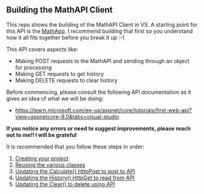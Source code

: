 ## Building the MathAPI Client

This repo shows the building of the MathAPI Client in VS. A starting point for this API is the [MathApp](https://github.com/PROG7311-VCDN-2024/MathApp). I recommend building that first so you understand how it all fits together before you break it up :-)

This API covers aspects like:
* Making POST requests to the MathAPI and sending through an object for processing
* Making GET requests to get history
* Making DELETE requests to clear history

Before commencing, please consult the following API documentation as it gives an idea of what we will be doing:
* https://learn.microsoft.com/en-us/aspnet/core/tutorials/first-web-api?view=aspnetcore-8.0&tabs=visual-studio

**If you notice any errors or need to suggest improvements, please reach out to me!! I will be grateful**

It is recommended that you follow these steps in order:

1. [Creating your project](/Guides/CreatingYourProject.md)
1. [Reusing the various classes](/Guides/ReusingVariousClasses.md)
1. [Updating the Calculate() HttpPost to post to API](/Guides/UpdatingCalculate.md)
1. [Updating the History() HttpGet to read from API](/Guides/UpdatingHistory.md)
1. [Updating the Clear() to delete using API](/Guides/UpdatingClear.md)

